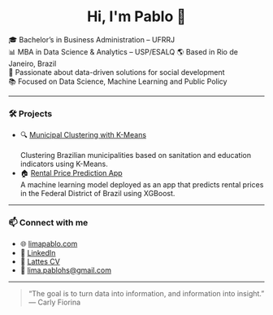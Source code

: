 
<h1 align="center">Hi, I'm Pablo 👋</h1>

🎓 Bachelor’s in Business Administration – UFRRJ  
📊 MBA in Data Science & Analytics – USP/ESALQ 
🌎 Based in Rio de Janeiro, Brazil  
🧠 Passionate about data-driven solutions for social development  
📚 Focused on Data Science, Machine Learning and Public Policy  

---

### 🛠️ Projects

- 🔍 [Municipal Clustering with K-Means](https://github.com/limapablo/kmeans-saneamento-educacao)<br>  
  Clustering Brazilian municipalities based on sanitation and education indicators using K-Means.
- 🏠 [Rental Price Prediction App](https://github.com/limapablo/rental-price-prediction)<br>
  A machine learning model deployed as an app that predicts rental prices in the Federal District of Brazil using XGBoost.
---

### 📫 Connect with me

- 🌐 [limapablo.com](https://limapablo.com)  
- 💼 [LinkedIn](https://www.linkedin.com/in/limapablo/)  
- 📄 [Lattes CV](http://lattes.cnpq.br/3015923614657329)  
- 📧 lima.pablohs@gmail.com

---

> “The goal is to turn data into information, and information into insight.” — Carly Fiorina

